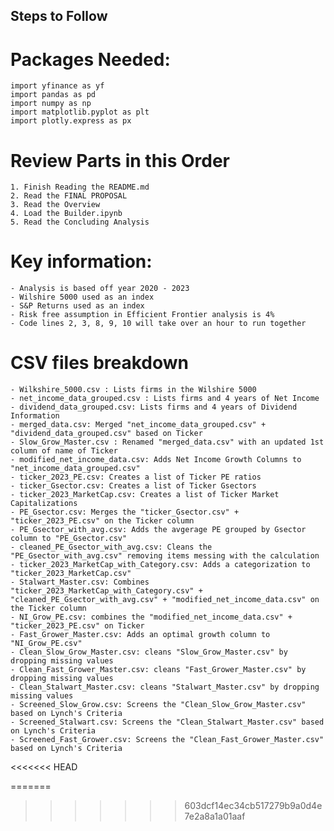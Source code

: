 ## Steps to Follow 

# Packages Needed:
    import yfinance as yf
    import pandas as pd
    import numpy as np
    import matplotlib.pyplot as plt
    import plotly.express as px

# Review Parts in this Order
    1. Finish Reading the README.md
    2. Read the FINAL PROPOSAL
    3. Read the Overview
    4. Load the Builder.ipynb
    5. Read the Concluding Analysis 

# Key information:
    - Analysis is based off year 2020 - 2023
    - Wilshire 5000 used as an index
    - S&P Returns used as an index
    - Risk free assumption in Efficient Frontier analysis is 4%
    - Code lines 2, 3, 8, 9, 10 will take over an hour to run together

# CSV files breakdown
    - Wilkshire_5000.csv : Lists firms in the Wilshire 5000 
    - net_income_data_grouped.csv : Lists firms and 4 years of Net Income 
    - dividend_data_grouped.csv: Lists firms and 4 years of Dividend Information
    - merged_data.csv: Merged "net_income_data_grouped.csv" + "dividend_data_grouped.csv" based on Ticker
    - Slow_Grow_Master.csv : Renamed "merged_data.csv" with an updated 1st column of name of Ticker
    - modified_net_income_data.csv: Adds Net Income Growth Columns to "net_income_data_grouped.csv"
    - ticker_2023_PE.csv: Creates a list of Ticker PE ratios
    - ticker_Gsector.csv: Creates a list of Ticker Gsectors
    - ticker_2023_MarketCap.csv: Creates a list of Ticker Market Capitalizations
    - PE_Gsector.csv: Merges the "ticker_Gsector.csv" + "ticker_2023_PE.csv" on the Ticker column
    - PE_Gsector_with_avg.csv: Adds the avgerage PE grouped by Gsector column to "PE_Gsector.csv"
    - cleaned_PE_Gsector_with_avg.csv: Cleans the "PE_Gsector_with_avg.csv" removing items messing with the calculation
    - ticker_2023_MarketCap_with_Category.csv: Adds a categorization to "ticker_2023_MarketCap.csv"
    - Stalwart_Master.csv: Combines "ticker_2023_MarketCap_with_Category.csv" + "cleaned_PE_Gsector_with_avg.csv" + "modified_net_income_data.csv" on the Ticker column
    - NI_Grow_PE.csv: combines the "modified_net_income_data.csv" + "ticker_2023_PE.csv" on Ticker
    - Fast_Grower_Master.csv: Adds an optimal growth column to "NI_Grow_PE.csv"
    - Clean_Slow_Grow_Master.csv: cleans "Slow_Grow_Master.csv" by dropping missing values 
    - Clean_Fast_Grower_Master.csv: cleans "Fast_Grower_Master.csv" by dropping missing values 
    - Clean_Stalwart_Master.csv: cleans "Stalwart_Master.csv" by dropping missing values 
    - Screened_Slow_Grow.csv: Screens the "Clean_Slow_Grow_Master.csv" based on Lynch's Criteria
    - Screened_Stalwart.csv: Screens the "Clean_Stalwart_Master.csv" based on Lynch's Criteria
    - Screened_Fast_Grower.csv: Screens the "Clean_Fast_Grower_Master.csv" based on Lynch's Criteria
<<<<<<< HEAD
    
=======
>>>>>>> 603dcf14ec34cb517279b9a0d4e7e2a8a1a01aaf
    




